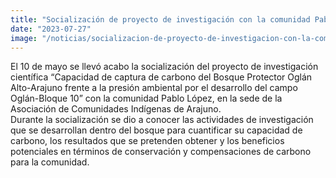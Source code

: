 ```yaml
---
title: "Socialización de proyecto de investigación con la comunidad Pablo López"
date: "2023-07-27"
image: "/noticias/socializacion-de-proyecto-de-investigacion-con-la-comunidad-pablo-lopez.jpg"
---
```


El 10 de mayo se llevó acabo la socialización del proyecto de investigación científica “Capacidad de captura de carbono del Bosque Protector Oglán Alto-Arajuno frente a la presión ambiental por el desarrollo del campo Oglán-Bloque 10” con la comunidad Pablo López, en la sede de la Asociación de Comunidades Indígenas de Arajuno.  
Durante la socialización se dio a conocer las actividades de investigación que se desarrollan dentro del bosque para cuantificar su capacidad de carbono, los resultados que se pretenden obtener y los beneficios potenciales en términos de conservación y compensaciones de carbono para la comunidad.

